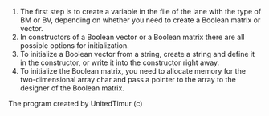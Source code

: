 1. The first step is to create a variable in the file of the lane with the type of BM or BV, depending on whether you need 
to create a Boolean matrix or vector.
2. In constructors of a Boolean vector or a Boolean matrix there are all possible options for initialization.
3. To initialize a Boolean vector from a string, create a string and define it in the constructor, or write it into the constructor right away.
4. To initialize the Boolean matrix, you need to allocate memory for the two-dimensional array char and pass a pointer to the array to the designer of the Boolean matrix.

The program created by UnitedTimur (c)
